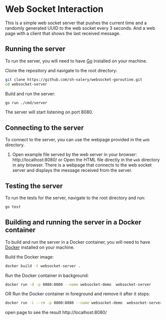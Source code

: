 # Web Socket Interaction

This is a simple web socket server that pushes the current time and a randomly generated UUID to the web socket every 3 seconds. And a web page with a client that shows the last received message.

## Running the server

To run the server, you will need to have [Go](https://golang.org/) installed on your machine.

Clone the repository and navigate to the root directory:

```bash
git clone https://github.com/sh-valery/websocket-goroutine.git
cd websocket-server

```


Build and run the server:

```bash
go run ./cmd/server
```


The server will start listening on port 8080.

## Connecting to the server

To connect to the server, you can use the webpage provided in the `web` directory.

1. Open example file served by the web server in your browser: http://localhost:8080/
or Open the HTML file directly in the `web` directory in any browser.
There is a webpage that connects to the web socket server and displays the message received from the server.

## Testing the server

To run the tests for the server, navigate to the root directory and run:

```bash
go test
```

## Building and running the server in a Docker container

To build and run the server in a Docker container, you will need to have [Docker](https://www.docker.com/) installed on your machine.

Build the Docker image:

```bash
docker build -t websocket-server .
```

Run the Docker container in background:
```bash
docker run -d -p 8080:8080 --name websocket-demo  websocket-server
```

OR 
Run the Docker container in foreground and remove it after it stops:
```bash
docker run -i --rm -p 8080:8080 --name websocket-demo  websocket-server

```

open page to see the result http://localhost:8080/
